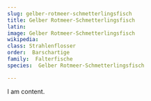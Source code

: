 ```yaml
---
slug: gelber-rotmeer-schmetterlingsfisch
title: Gelber Rotmeer-Schmetterlingsfisch
latin:
image: Gelber Rotmeer-Schmetterlingsfisch
wikipedia: 
class: Strahlenflosser
order:  Barschartige
family:  Falterfische
species:  Gelber Rotmeer-Schmetterlingsfisch

---
```


I am content.
